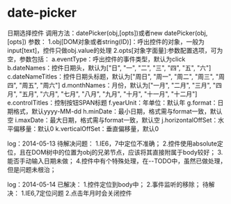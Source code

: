 date-picker
===========

  日期选择控件
  调用方法：datePicker(obj,[opts])或者new datePicker(obj,[opts])
  参数：
  1.obj[DOM对象或者string(ID)]：呼出控件的对象，一般为input[text]，控件只做obj.value的处理
  2.opts[对象字面量]:参数配置选项，可为空，参数包括：
  a.eventType：呼出控件的事件类型，默认为click
  b.dateNames：控件日期头，默认为["日", "一", "二", "三", "四", "五", "六"]
  c.dateNameTitles：控件日期头标题，默认为["周日", "周一", "周二", "周三", "周四", "周五", "周六"]
  d.monthNames：月份，默认为["一月", "二月", "三月", "四月", "五月", "六月", "七月", "八月", "九月", "十月", "十一月", "十二月"]
  e.controlTitles：控制按钮SPAN标题
  f.yearUnit：年单位：默认年
  g.format：日期格式，默认yyyy-MM-dd
  h.minDate：最小日期，格式需与format一致，默认空
  i.maxDate：最大日期，格式需与format一致，默认空
  j.horizontalOffSet：水平偏移量：默认0
  k.verticalOffSet：垂直偏移量，默认0


log：2014-05-13
待解决问题：
  1.IE6，7中定位不准确；
  2.控件使用absolute定位，且在DOM树中的位置为obj的兄弟节点，应该将其直接附属于body较好；
  3.能否手动输入日期未做；
  4.控件中有个特殊处理，在--TODO中，虽然已做处理，但是问题未根治；
  
  
  
log：2014-05-14
已解决：
  1.控件定位到body中；
  2.事件监听的移除；
待解决：
  1.IE6,7定位问题
  2.点击年月时会关闭控件
